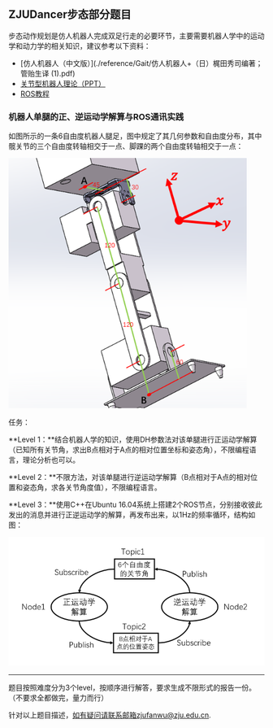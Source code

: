 ## ZJUDancer步态部分题目

步态动作规划是仿人机器人完成双足行走的必要环节，主要需要机器人学中的运动学和动力学的相关知识，建议参考以下资料：

- [仿人机器人（中文版）](./reference/Gait/仿人机器人+（日）梶田秀司编著；管贻生译 (1).pdf)
- [关节型机器人理论（PPT）](./reference/Gait/关节型机器人.pdf)
- [ROS教程](http://wiki.ros.org/cn)

### 机器人单腿的正、逆运动学解算与ROS通讯实践

如图所示的一条6自由度机器人腿足，图中规定了其几何参数和自由度分布，其中髋关节的三个自由度转轴相交于一点、脚踝的两个自由度转轴相交于一点：

<img src="./assets/leg.png" style="zoom:80%" />

任务：

**Level 1：**结合机器人学的知识，使用DH参数法对该单腿进行正运动学解算（已知所有关节角，求出B点相对于A点的相对位置坐标和姿态角），不限编程语言，理论分析也可以。

**Level 2：**不限方法，对该单腿进行逆运动学解算（B点相对于A点的相对位置和姿态角，求各关节角度值），不限编程语言。

**Level 3：**使用C++在Ubuntu 16.04系统上搭建2个ROS节点，分别接收彼此发出的消息并进行正逆运动学的解算，再发布出来，以1Hz的频率循环，结构如图：

<img src="./assets/kinematics_ros_graph.png" style="zoom:80%" />

---

题目按照难度分为3个level，按顺序进行解答，要求生成不限形式的报告一份。（不要求全都做完，量力而行）

针对以上题目描述，如有疑问请联系邮箱zjufanwu@zju.edu.cn.